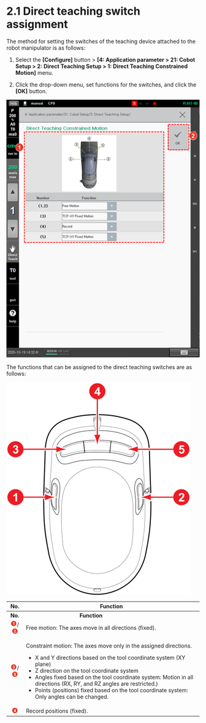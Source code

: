 # 2.1 Direct teaching switch assignment

The method for setting the switches of the teaching device attached to the robot manipulator is as follows:

1.  Select the **\[Configure]** button > **\[4: Application parameter > 21: Cobot Setup > 2: Direct Teaching Setup > 1: Direct Teaching Constrained Motion]** menu.


2. Click the drop-down menu, set functions for the switches, and click the **\[OK]** button.

![](<../_assets/image (21).png>)

The functions that can be assigned to the direct teaching switches are as follows:

![Figure 17 Direct teaching switches](../_assets/image58.png)

|                             No.                             | Function                                                                                                                                                                                                                                                                                                                                                                                                                                   |
| :---------------------------------------------------------: | ------------------------------------------------------------------------------------------------------------------------------------------------------------------------------------------------------------------------------------------------------------------------------------------------------------------------------------------------------------------------------------------------------------------------------------------ |
|                           **No.**                           | 　　　　　　　　　　**Function**                                                                                                                                                                                                                                                                                                                                                                                                                     |
| ![](../_assets/1.png)/![](../_assets/2.png) | Free motion: The axes move in all directions (fixed).                                                                                                                                                                                                                                                                                                                                                                                      |
| ![](../_assets/3.png)/![](../_assets/5.png) | <p>Constraint motion: The axes move only in the assigned directions.</p><ul><li>X and Y directions based on the tool coordinate system (XY plane)</li><li>Z direction on the tool coordinate system</li><li>Angles fixed based on the tool coordinate system: Motion in all directions (RX, RY, and RZ angles are restricted.)</li><li>Points (positions) fixed based on the tool coordinate system: Only angles can be changed.</li></ul> |
|                ![](../_assets/4.png)                | Record positions (fixed).                                                                                                                                                                                                                                                                                                                                                                                                                  |
